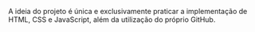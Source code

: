 A ideia do projeto é única e exclusivamente praticar a implementação de HTML, CSS e JavaScript, além da utilização do próprio GitHub.



